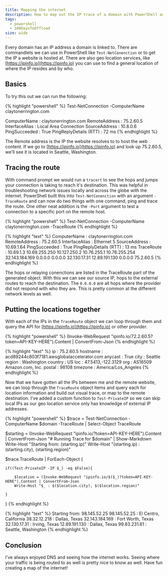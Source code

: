 ```yaml
---
title: Mapping the internet
description: How to map out the IP trace of a domain with PowerShell and IP Geo Location services
tags: 
  - powershell
  - 100DaysToOffload
size: wide
---
```


Every domain has an IP address a domain is linked to. There are commandlets we can use in PowerShell like `Test-NetConenction` or to get the IP a website is hosted at. There are also geo location services, like [https://ipinfo.io](https://ipinfo.io) you can use to find a general location of where the IP resides and by who.

## Basics

To try this out we can run the following:

{% highlight "powershell" %}
Test-NetConnection -ComputerName claytonerrington.com

ComputerName           : claytonerrington.com
RemoteAddress          : 75.2.60.5
InterfaceAlias         : Local Area Connection
SourceAddress          : 10.8.0.6
PingSucceeded          : True
PingReplyDetails (RTT) : 72 ms
{% endhighlight %}

The Remote address is the IP the website resolves to to host the web content. If we go to [https://ipinfo.io](https://ipinfo.io) and look up 75.2.60.5, we'll see it is located in Seattle, Washington.

## Tracing the route

With command prompt we would run a `tracert` to see the hops and jumps your connection is taking to reach it's destination. This was helpful in troubleshooting network issues locally and across the globe with the internet. PowerShell built this into `Test-NetConenction` with an argument `-TraceRoute` and can now do two things with one command, ping and trace the route. One other neat addition is the `-Port` argument to test a connection to a specific port on the remote host.

{% highlight "powershell" %}
Test-NetConnection -ComputerName claytonerrington.com -TraceRoute
{% endhighlight %}

{% highlight "text" %}
ComputerName           : claytonerrington.com
RemoteAddress          : 75.2.60.5
InterfaceAlias         : Ethernet 5
SourceAddress          : 10.69.1.64
PingSucceeded          : True
PingReplyDetails (RTT) : 13 ms
TraceRoute             : 10.69.1.3
                         10.69.255.250
                         10.127.250.2
                         10.76.255.1
                         10.76.255.254
                         32.143.184.169
                         0.0.0.0
                         0.0.0.0
                         32.130.17.31
                         12.89.191.130
                         0.0.0.0
                         75.2.60.5
{% endhighlight %}

The hops or relaying conenctions are listed in the TraceRoute part of the generated object. With this we can see our source IP, hops to the external routes to reach the destination. The `0.0.0.0` are all hops where the provider did not respond with who they are. This is pretty common at the different network levels as well.

## Putting the locations together

With each of the IPs in the `TraceRoute` object we can loop through them and query the API for [https://ipinfo.io](https://ipinfo.io) or other provider.

{% highlight "powershell" %}
(Invoke-WebRequest "ipinfo.io/72.2.60.5?token=API-KEY-HERE").Content | ConvertFrom-Json
{% endhighlight %}

{% highlight "text" %}
ip       : 75.2.60.5
hostname : acd89244c803f7181.awsglobalaccelerator.com
anycast  : True
city     : Seattle
region   : Washington
country  : US
loc      : 47.5413,-122.3129
org      : AS16509 Amazon.com, Inc.
postal   : 98108
timezone : America/Los_Angeles
{% endhighlight %}

Now that we have gotten all the IPs between me and the remote website, we can loop through the `TraceRoute` object items and query each for location information and build out visual trace, or map to the remote destination. I've added a custom function to `Test-PrivateIP` so we can skip local IPs as our geo location service only has knowledge of external IP addresses.

{% highlight "powershell" %}
$trace = Test-NetConnection -ComputerName $domain -TraceRoute | Select-Object TraceRoute

$starting = (Invoke-WebRequest "ipinfo.io/?token=API-KEY-HERE").Content | ConvertFrom-Json
"# Running Trace for $domain" | Show-Markdown
Write-Host "Starting from: $($starting.ip)"
Write-Host "$($starting.ip) : $($starting.city), $($starting.region)"

$trace.TraceRoute | ForEach-Object {
    
    if((Test-PrivateIP -IP $_) -eq $False){
        
        $location = (Invoke-WebRequest "ipinfo.io/$($_)?token=API-KEY-HERE").Content | ConvertFrom-Json
        Write-Host "$_ : $($location.city), $($location.region)"

    }
}
{% endhighlight %}

{% highlight "text" %}
Starting from: 98.145.52.25
98.145.52.25 : El Centro, California
38.32.12.218 : Dallas, Texas
32.143.184.169 : Fort Worth, Texas
32.130.17.31 : Irving, Texas
12.89.191.130 : Dallas, Texas
99.83.231.61 : Seattle, Washington
{% endhighlight %}

## Conclusion

I've always enjoyed DNS and seeing how the internet works. Seeing where your traffic is being routed to as well is pretty nice to know as well. Have fun creating a map of the internet!
